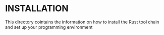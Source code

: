 # INSTALLATION

This directory cointains the information on how to install the Rust tool chain and set up your programming environment
